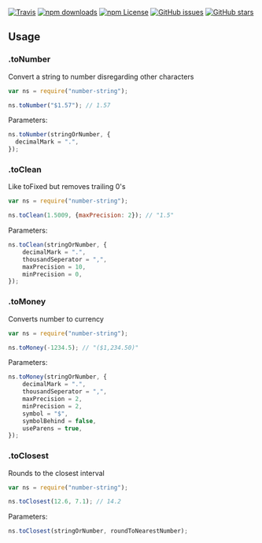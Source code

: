 ﻿[![Travis](https://img.shields.io/travis/UziTech/number-string.svg?branch=master)](https://travis-ci.org/UziTech/number-string)
[![npm downloads](https://img.shields.io/npm/dm/number-string.svg)](https://www.npmjs.com/package/number-string)
[![npm License](https://img.shields.io/npm/l/number-string.svg)](https://spdx.org/licenses/MIT)
[![GitHub issues](https://img.shields.io/github/issues/UziTech/number-string.svg)](https://github.com/UziTech/number-string/issues)
[![GitHub stars](https://img.shields.io/github/stars/UziTech/number-string.svg)](https://github.com/UziTech/number-string/stargazers)

 Usage
-------

### .toNumber

Convert a string to number disregarding other characters

```js
var ns = require("number-string");

ns.toNumber("$1.57"); // 1.57
```

Parameters:

```js
ns.toNumber(stringOrNumber, {
  decimalMark = ".",
});
```

### .toClean

Like toFixed but removes trailing 0's

```js
var ns = require("number-string");

ns.toClean(1.5009, {maxPrecision: 2}); // "1.5"
```

Parameters:

```js
ns.toClean(stringOrNumber, {
	decimalMark = ".",
	thousandSeperator = ",",
	maxPrecision = 10,
	minPrecision = 0,
});
```

### .toMoney

Converts number to currency

```js
var ns = require("number-string");

ns.toMoney(-1234.5); // "($1,234.50)"
```

Parameters:

```js
ns.toMoney(stringOrNumber, {
	decimalMark = ".",
	thousandSeperator = ",",
	maxPrecision = 2,
	minPrecision = 2,
	symbol = "$",
	symbolBehind = false,
	useParens = true,
});
```

### .toClosest

Rounds to the closest interval

```js
var ns = require("number-string");

ns.toClosest(12.6, 7.1); // 14.2
```

Parameters:

```js
ns.toClosest(stringOrNumber, roundToNearestNumber);
```

